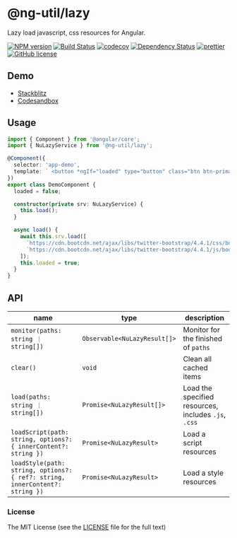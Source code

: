 # @ng-util/lazy

Lazy load javascript, css resources for Angular.

[![NPM version](https://img.shields.io/npm/v/@ng-util/lazy.svg?style=flat-square)](https://www.npmjs.com/package/@ng-util/lazy)
[![Build Status](https://github.com/ng-util/ng-util/workflows/Build/badge.svg?branch=master)](https://github.com/ng-util/ng-util/actions)
[![codecov](https://codecov.io/gh/ng-util/ng-util/branch/master/graph/badge.svg)](https://codecov.io/gh/ng-util/ng-util)
[![Dependency Status](https://david-dm.org/ng-util/ng-util/status.svg?style=flat-square)](https://david-dm.org/ng-util/ng-util)
[![prettier](https://img.shields.io/badge/code_style-prettier-ff69b4.svg?style=flat-square)](https://prettier.io/)
[![GitHub license](https://img.shields.io/github/license/mashape/apistatus.svg?style=flat-square)](https://github.com/ng-util/ng-util/blob/master/LICENSE)

## Demo

- [Stackblitz](https://stackblitz.com/edit/ng-util-lazy?file=src/app/app.component.ts)
- [Codesandbox](https://codesandbox.io/s/ng-util-lazy-mt7k2?file=/src/app/app.component.ts)

## Usage

```ts
import { Component } from '@angular/core';
import { NuLazyService } from '@ng-util/lazy';

@Component({
  selector: 'app-demo',
  template: ` <button *ngIf="loaded" type="button" class="btn btn-primary">Primary</button>`,
})
export class DemoComponent {
  loaded = false;

  constructor(private srv: NuLazyService) {
    this.load();
  }

  async load() {
    await this.srv.load([
      `https://cdn.bootcdn.net/ajax/libs/twitter-bootstrap/4.4.1/css/bootstrap.min.css`,
      `https://cdn.bootcdn.net/ajax/libs/twitter-bootstrap/4.4.1/js/bootstrap.bundle.min.js`,
    ]);
    this.loaded = true;
  }
}
```

## API

| name | type | description |
| ---- | -- | ----------- |
| `monitor(paths: string ｜ string[])` | `Observable<NuLazyResult[]>` | Monitor for the finished of `paths` |
| `clear()` | `void` | Clean all cached items |
| `load(paths: string ｜ string[])` | `Promise<NuLazyResult[]>` | Load the specified resources, includes `.js`, `.css` |
| `loadScript(path: string, options?: { innerContent?: string })` | `Promise<NuLazyResult>` | Load a script resources |
| `loadStyle(path: string, options?: { ref?: string, innerContent?: string })` | `Promise<NuLazyResult>` | Load a style resources |

### License

The MIT License (see the [LICENSE](https://github.com/ng-util/ng-util/blob/master/LICENSE) file for the full text)
